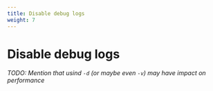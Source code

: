 ```yaml
---
title: Disable debug logs
weight: 7
---
```


# Disable debug logs

_TODO: Mention that usind `-d` (or maybe even `-v`) may have impact on performance_
